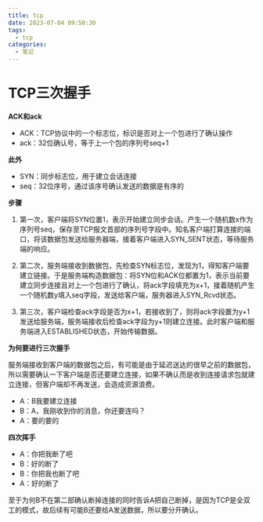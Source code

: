 ```yaml
---
title: tcp
date: 2023-07-04 09:50:30
tags:
  - tcp
categories:
  - 笔记
---
```


# TCP三次握手

**ACK和ack**

- ACK：TCP协议中的一个标志位，标识是否对上一个包进行了确认操作
- ack：32位确认号，等于上一个包的序列号seq+1

**此外**

- SYN：同步标志位，用于建立会话连接
- seq：32位序号，通过该序号确认发送的数据是有序的

**步骤**

1. 第一次，客户端将SYN位置1，表示开始建立同步会话。产生一个随机数x作为序列号seq，保存至TCP报文首部的序列号字段中。知名客户端打算连接的端口，将该数据包发送给服务器端，接着客户端进入SYN_SENT状态，等待服务端的响应。

2. 第二次，服务端接收到数据包，先检查SYN标志位，发现为1，得知客户端要建立链接。于是服务端构造数据包：将SYN位和ACK位都置为1，表示当前要建立同步连接且对上一个包进行了确认，将ack字段填充为x+1，接着随机产生一个随机数y填入seq字段，发送给客户端，服务器进入SYN_Rcvd状态。

3. 第三次，客户端检查ack字段是否为x+1，若接收到了，则将ack字段置为y+1发送给服务端，服务端接收后检查ack字段为y+1则建立连接。此时客户端和服务端进入ESTABLISHED状态，开始传输数据。

**为何要进行三次握手**

服务端接收到客户端的数据包之后，有可能是由于延迟送达的很早之前的数据包，所以需要确认一下客户端是否还要建立连接，如果不确认而是收到连接请求包就建立连接，但客户端却不再发送，会造成资源浪费。

- A：B我要建立连接
- B：A，我刚收到你的消息，你还要连吗？
- A：要的要的

**四次挥手**

- A：你把我断了吧
- B：好的断了
- B：你把我也断了吧
- A：好的断了

至于为何B不在第二部确认断掉连接的同时告诉A把自己断掉，是因为TCP是全双工的模式，故后续有可能B还要给A发送数据，所以要分开确认。